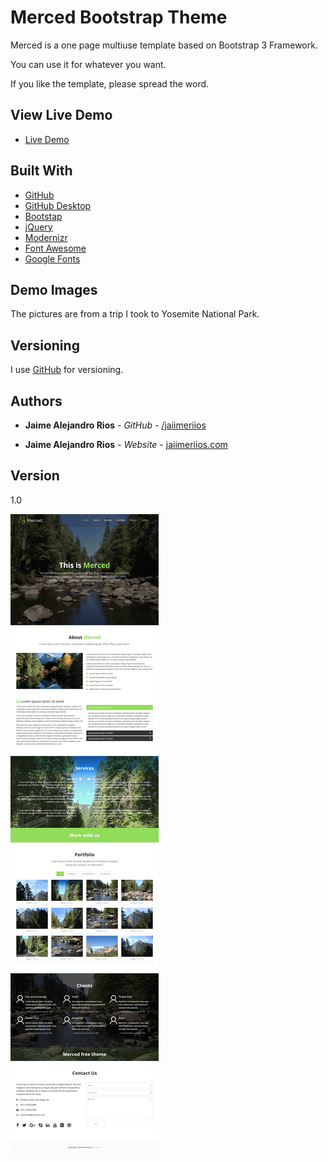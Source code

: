 # Merced Bootstrap Theme

Merced is a one page multiuse template based on Bootstrap 3 Framework.

You can use it for whatever you want.

If you like the template, please spread the word.


## View Live Demo

* [Live Demo](http://jaiimeriios.com)


## Built With

* [GitHub](https://github.com/)
* [GitHub Desktop](https://desktop.github.com/)
* [Bootstap](https://getbootstrap.com)
* [jQuery](https://jquery.com)
* [Modernizr](https://modernizr.com)
* [Font Awesome](https://fontawesome.com)
* [Google Fonts](https://fontawesome.com)

## Demo Images

The pictures are from a trip I took to Yosemite National Park.

## Versioning

I use [GitHub](https://github.com/jaiimeriios/Bootstrap-Theme-Merced) for versioning.

## Authors

* **Jaime Alejandro Rios** - *GitHub* - [/jaiimeriios](https://github.com/jaiimeriios)

* **Jaime Alejandro Rios** - *Website* - [jaiimeriios.com](http://jaiimeriios.com)

## Version

1.0

![Image of Merced Them](https://raw.githubusercontent.com/jaiimeriios/Bootstrap-Theme-Merced/master/images/home.png)
